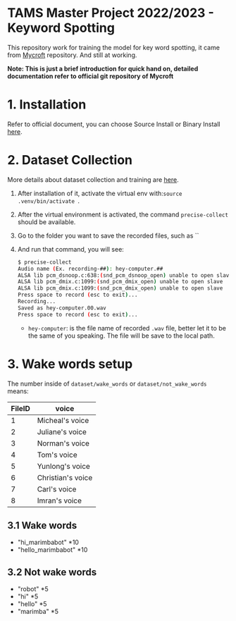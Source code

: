 # TAMS Master Project 2022/2023 - Keyword Spotting

This repository work for training the model for key word spotting, it came from [Mycroft](https://github.com/MycroftAI/mycroft-precise.git) repository. And still at working.

 **Note: This is just a brief introduction for quick hand on, detailed documentation refer to official git repository of Mycroft**

# 1. Installation

Refer to official document, you can choose Source Install or Binary Install [here](https://github.com/MycroftAI/mycroft-precise#installation).

# 2. Dataset Collection

More details about dataset collection and training are [here](https://github.com/MycroftAI/mycroft-precise/wiki/Training-your-own-wake-word#how-to-train-your-own-wake-word).

1.   After installation of it, activate the virtual env with:`source .venv/bin/activate `.

2.   After the virtual environment is activated, the command `precise-collect` should be available. 

3.   Go to the folder you want to save the recorded files,  such as ``

4.   And run that command, you will see:

     ```bash
     $ precise-collect
     Audio name (Ex. recording-##): hey-computer.##
     ALSA lib pcm_dsnoop.c:638:(snd_pcm_dsnoop_open) unable to open slave
     ALSA lib pcm_dmix.c:1099:(snd_pcm_dmix_open) unable to open slave
     ALSA lib pcm_dmix.c:1099:(snd_pcm_dmix_open) unable to open slave
     Press space to record (esc to exit)...
     Recording...
     Saved as hey-computer.00.wav
     Press space to record (esc to exit)...
     ```

     -   `hey-computer`: is the file name of recorded `.wav` file, better let it to be the same of you speaking. The file will be save to the local path.

# 3. Wake words setup

The number inside of `dataset/wake_words` or `dataset/not_wake_words` means:

| FileID | voice           |
| ------ | --------------- |
| 1      | Micheal's voice |
| 2      | Juliane's voice |
| 3      | Norman's voice  |
| 4      | Tom's voice     |
| 5      | Yunlong's voice |
| 6      |Christian's voice|
| 7      | Carl's voice    |
| 8      | Imran's voice   |



## 3.1 Wake words

-   "hi_marimbabot" *10
-   "hello_marimbabot" *10

## 3.2 Not wake words

-   "robot"  *5
-   "hi" *5
-   "hello" *5
-   "marimba" *5

